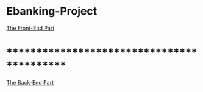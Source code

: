 # Ebanking-Project

[The Front-End Part](https://github.com/AMINESDQ/ebanking-front/)
#    ******************************************
[The Back-End Part](https://github.com/AMINESDQ/E-banking)

